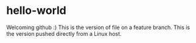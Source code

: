 # hello-world
Welcoming github :)
This is the version of file on a feature branch.
This is the version pushed directly from a Linux host.
